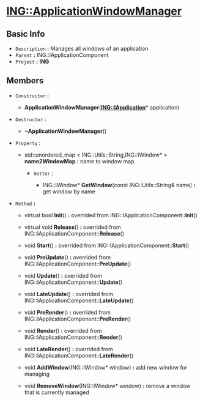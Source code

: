 
# [**ING::ApplicationWindowManager**](./..//ING/ApplicationWindowManager.md) #
                
## **Basic Info** ##
- `Description` **:** Manages all windows of an application
- `Parent` **:** ING::IApplicationComponent
- `Project` **:** **ING**
                    
## **Members** ##
                            
- `Constructor` **:**
                    
    + **ApplicationWindowManager**([**ING::IApplication**](./..//ING/IApplication.md)* application) 
                        
                            
- `Destructor` **:**
                
    + **~ApplicationWindowManager**() 
                    
                
- `Property` **:**
    
                
    + std::unordered_map < ING::Utils::String,ING::IWindow* >  **name2WindowMap**  **:** name to window map
        
                    
        + `Getter` :
                                            
                                
            + ING::IWindow* **GetWindow**(const ING::Utils::String& name)  **:** get window by name
                                    
                                
- `Method` **:**
    
                
    + virtual bool **Init**()  **:** overrided from ING::IApplicationComponent::**Init**()
                        
                    
    + virtual void **Release**()  **:** overrided from ING::IApplicationComponent::**Release**()
                        
                    
    + void **Start**()  **:** overrided from ING::IApplicationComponent::**Start**()
                        
                    
    + void **PreUpdate**()  **:** overrided from ING::IApplicationComponent::**PreUpdate**()
                        
                    
    + void **Update**()  **:** overrided from ING::IApplicationComponent::**Update**()
                        
                    
    + void **LateUpdate**()  **:** overrided from ING::IApplicationComponent::**LateUpdate**()
                        
                    
    + void **PreRender**()  **:** overrided from ING::IApplicationComponent::**PreRender**()
                        
                    
    + void **Render**()  **:** overrided from ING::IApplicationComponent::**Render**()
                        
                    
    + void **LateRender**()  **:** overrided from ING::IApplicationComponent::**LateRender**()
                        
                    
    + void **AddWindow**(ING::IWindow* window)  **:** add new window for managing
                        
                    
    + void **RemoveWindow**(ING::IWindow* window)  **:** remove a window that is currently managed
                        
                    